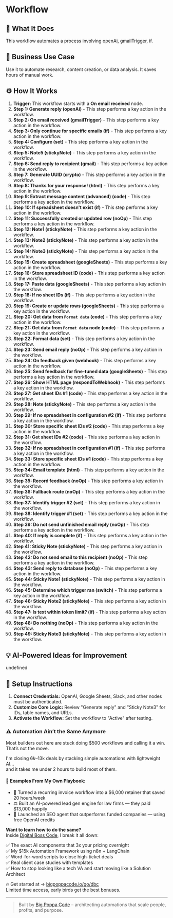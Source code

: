 # Workflow

## 🚀 What It Does
This workflow automates a process involving openAi, gmailTrigger, if.

## 💼 Business Use Case
Use it to automate research, content creation, or data analysis. It saves hours of manual work.

## ⚙️ How It Works
1.  **Trigger:** This workflow starts with a **On email received** node.
2. **Step 1: Generate reply (openAi)** - This step performs a key action in the workflow.
3. **Step 2: On email received (gmailTrigger)** - This step performs a key action in the workflow.
4. **Step 3: Only continue for specific emails (if)** - This step performs a key action in the workflow.
5. **Step 4: Configure (set)** - This step performs a key action in the workflow.
6. **Step 5: Note5 (stickyNote)** - This step performs a key action in the workflow.
7. **Step 6: Send reply to recipient (gmail)** - This step performs a key action in the workflow.
8. **Step 7: Generate UUID (crypto)** - This step performs a key action in the workflow.
9. **Step 8: Thanks for your response! (html)** - This step performs a key action in the workflow.
10. **Step 9: Extract message content (advanced) (code)** - This step performs a key action in the workflow.
11. **Step 10: If spreadsheet doesn't exist (if)** - This step performs a key action in the workflow.
12. **Step 11: Successfully created or updated row (noOp)** - This step performs a key action in the workflow.
13. **Step 12: Note1 (stickyNote)** - This step performs a key action in the workflow.
14. **Step 13: Note2 (stickyNote)** - This step performs a key action in the workflow.
15. **Step 14: Note3 (stickyNote)** - This step performs a key action in the workflow.
16. **Step 15: Create spreadsheet (googleSheets)** - This step performs a key action in the workflow.
17. **Step 16: Store spreadsheet ID (code)** - This step performs a key action in the workflow.
18. **Step 17: Paste data (googleSheets)** - This step performs a key action in the workflow.
19. **Step 18: If no sheet IDs (if)** - This step performs a key action in the workflow.
20. **Step 19: Create or update rows (googleSheets)** - This step performs a key action in the workflow.
21. **Step 20: Get data from `Format data` (code)** - This step performs a key action in the workflow.
22. **Step 21: Get data from `Format data` node (code)** - This step performs a key action in the workflow.
23. **Step 22: Format data (set)** - This step performs a key action in the workflow.
24. **Step 23: Send email reply (noOp)** - This step performs a key action in the workflow.
25. **Step 24: On feedback given (webhook)** - This step performs a key action in the workflow.
26. **Step 25: Send feedback for fine-tuned data (googleSheets)** - This step performs a key action in the workflow.
27. **Step 26: Show HTML page (respondToWebhook)** - This step performs a key action in the workflow.
28. **Step 27: Get sheet IDs #1 (code)** - This step performs a key action in the workflow.
29. **Step 28: Note (stickyNote)** - This step performs a key action in the workflow.
30. **Step 29: If no spreadsheet in configuration #2 (if)** - This step performs a key action in the workflow.
31. **Step 30: Store specific sheet IDs #2 (code)** - This step performs a key action in the workflow.
32. **Step 31: Get sheet IDs #2 (code)** - This step performs a key action in the workflow.
33. **Step 32: If no spreadsheet in configuration #1 (if)** - This step performs a key action in the workflow.
34. **Step 33: Store specific sheet IDs #1 (code)** - This step performs a key action in the workflow.
35. **Step 34: Email template (html)** - This step performs a key action in the workflow.
36. **Step 35: Record feedback (noOp)** - This step performs a key action in the workflow.
37. **Step 36: Fallback route (noOp)** - This step performs a key action in the workflow.
38. **Step 37: Identify trigger #2 (set)** - This step performs a key action in the workflow.
39. **Step 38: Identify trigger #1 (set)** - This step performs a key action in the workflow.
40. **Step 39: Do not send unfinished email reply (noOp)** - This step performs a key action in the workflow.
41. **Step 40: If reply is complete (if)** - This step performs a key action in the workflow.
42. **Step 41: Sticky Note (stickyNote)** - This step performs a key action in the workflow.
43. **Step 42: Do not send email to this recipient (noOp)** - This step performs a key action in the workflow.
44. **Step 43: Send reply to database (noOp)** - This step performs a key action in the workflow.
45. **Step 44: Sticky Note1 (stickyNote)** - This step performs a key action in the workflow.
46. **Step 45: Determine which trigger ran (switch)** - This step performs a key action in the workflow.
47. **Step 46: Sticky Note2 (stickyNote)** - This step performs a key action in the workflow.
48. **Step 47: Is text within token limit? (if)** - This step performs a key action in the workflow.
49. **Step 48: Do nothing (noOp)** - This step performs a key action in the workflow.
50. **Step 49: Sticky Note3 (stickyNote)** - This step performs a key action in the workflow.

## 💡 AI-Powered Ideas for Improvement
undefined

## 🔧 Setup Instructions
1. **Connect Credentials:** OpenAI, Google Sheets, Slack, and other nodes must be authenticated.
2. **Customize Core Logic:** Review "Generate reply" and "Sticky Note3" for IDs, table names, and URLs.
3. **Activate the Workflow:** Set the workflow to "Active" after testing.

### ⚠️ Automation Ain’t the Same Anymore

Most builders out here are stuck doing $500 workflows and calling it a win.  
That’s not the move.  

I'm closing $6k–$13k deals by stacking simple automations with lightweight AI...  
and it takes me under 2 hours to build most of them.

#### 🧠 Examples From My Own Playbook:
- 🔁 Turned a recurring invoice workflow into a $6,000 retainer that saved 20 hours/week  
- ⚖️ Built an AI-powered lead gen engine for law firms — they paid $13,000 happily  
- 🚀 Launched an SEO agent that outperforms funded companies — using free OpenAI credits  

**Want to learn how to do the same?**  
Inside [Digital Boss Code](https://bigpoppacode.io/go/dbc), I break it all down:

✅ The exact AI components that 3x your pricing overnight  
✅ My $15k Automation Framework using n8n + LangChain  
✅ Word-for-word scripts to close high-ticket deals  
✅ Real client case studies with templates  
✅ How to stop looking like a tech VA and start moving like a Solution Architect  

🔥 Get started at → [bigpoppacode.io/go/dbc](https://bigpoppacode.io/go/dbc)  
Limited time access, early birds get the best bonuses.

---
> Built by [Big Poppa Code](https://bigpoppacode.io) – architecting automations that scale people, profits, and purpose.
